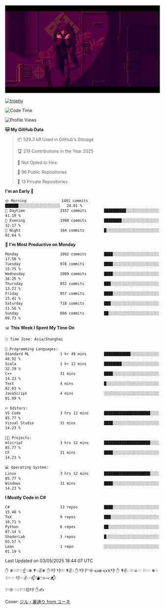 ![](imgs/main.png)

[![trophy](https://github-profile-trophy.vercel.app/?username=NeilKleistGao&theme=dracula)](https://github.com/ryo-ma/github-profile-trophy)

<!--START_SECTION:waka-->
![Code Time](http://img.shields.io/badge/Code%20Time-1%2C742%20hrs%202%20mins-blue)

![Profile Views](http://img.shields.io/badge/Profile%20Views-1-blue)

**🐱 My GitHub Data** 

> 📦 529.3 kB Used in GitHub's Storage 
 > 
> 🏆 219 Contributions in the Year 2025
 > 
> 🚫 Not Opted to Hire
 > 
> 📜 96 Public Repositories 
 > 
> 🔑 13 Private Repositories 
 > 
**I'm an Early 🐤** 

```text
🌞 Morning                1491 commits        ██████░░░░░░░░░░░░░░░░░░░   24.01 % 
🌆 Daytime                2557 commits        ██████████░░░░░░░░░░░░░░░   41.18 % 
🌃 Evening                1998 commits        ████████░░░░░░░░░░░░░░░░░   32.17 % 
🌙 Night                  164 commits         █░░░░░░░░░░░░░░░░░░░░░░░░   02.64 % 
```
📅 **I'm Most Productive on Monday** 

```text
Monday                   1092 commits        ████░░░░░░░░░░░░░░░░░░░░░   17.58 % 
Tuesday                  978 commits         ████░░░░░░░░░░░░░░░░░░░░░   15.75 % 
Wednesday                1009 commits        ████░░░░░░░░░░░░░░░░░░░░░   16.25 % 
Thursday                 852 commits         ███░░░░░░░░░░░░░░░░░░░░░░   13.72 % 
Friday                   957 commits         ████░░░░░░░░░░░░░░░░░░░░░   15.41 % 
Saturday                 718 commits         ███░░░░░░░░░░░░░░░░░░░░░░   11.56 % 
Sunday                   604 commits         ██░░░░░░░░░░░░░░░░░░░░░░░   09.73 % 
```


📊 **This Week I Spent My Time On** 

```text
🕑︎ Time Zone: Asia/Shanghai

💬 Programming Languages: 
Standard ML              1 hr 49 mins        ████████████░░░░░░░░░░░░░   48.92 % 
Scala                    1 hr 12 mins        ████████░░░░░░░░░░░░░░░░░   32.39 % 
C++                      31 mins             ████░░░░░░░░░░░░░░░░░░░░░   14.23 % 
Text                     4 mins              █░░░░░░░░░░░░░░░░░░░░░░░░   02.03 % 
JavaScript               4 mins              ░░░░░░░░░░░░░░░░░░░░░░░░░   01.89 % 

🔥 Editors: 
VS Code                  3 hrs 12 mins       █████████████████████░░░░   85.77 % 
Visual Studio            31 mins             ████░░░░░░░░░░░░░░░░░░░░░   14.23 % 

🐱‍💻 Projects: 
mlscript                 3 hrs 12 mins       █████████████████████░░░░   85.77 % 
CF                       31 mins             ████░░░░░░░░░░░░░░░░░░░░░   14.23 % 

💻 Operating System: 
Linux                    3 hrs 12 mins       █████████████████████░░░░   85.77 % 
Windows                  31 mins             ████░░░░░░░░░░░░░░░░░░░░░   14.23 % 
```

**I Mostly Code in C#** 

```text
C#                       13 repos            ████░░░░░░░░░░░░░░░░░░░░░   15.48 % 
TeX                      9 repos             ███░░░░░░░░░░░░░░░░░░░░░░   10.71 % 
Python                   6 repos             ██░░░░░░░░░░░░░░░░░░░░░░░   07.14 % 
ShaderLab                3 repos             █░░░░░░░░░░░░░░░░░░░░░░░░   03.57 % 
Lean                     1 repo              ░░░░░░░░░░░░░░░░░░░░░░░░░   01.19 % 
```




 Last Updated on 03/05/2025 18:44:07 UTC
<!--END_SECTION:waka-->

✋ ❄☟⚐🕆☝☟❄ 🕈☟✌❄ ✋🕯👎 👎⚐ 🕈✌💧 ✋🕯👎 🏱☼☜❄☜☠👎 ✋ 🕈✌💧 ⚐☠☜ ⚐☞ ❄☟⚐💧☜ 👎☜✌☞📫💣🕆❄☜💧📬

⚐☼ 💧☟⚐🕆☹👎 ✋✍

Cover: [ジル・裏通り from ユーネ](https://www.pixiv.net/artworks/62127066)
